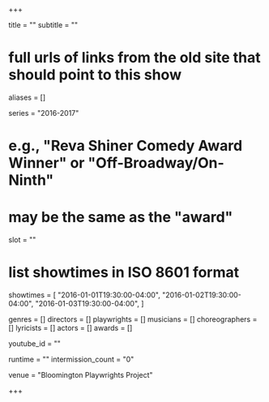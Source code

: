 +++

title = ""
subtitle = ""

# full urls of links from the old site that should point to this show
aliases = []

series = "2016-2017"
# e.g., "Reva Shiner Comedy Award Winner" or "Off-Broadway/On-Ninth"
# may be the same as the "award"
slot = ""
# list showtimes in ISO 8601 format
showtimes = [
  "2016-01-01T19:30:00-04:00",
  "2016-01-02T19:30:00-04:00",
  "2016-01-03T19:30:00-04:00",
]

genres = []
directors = []
playwrights = []
musicians = []
choreographers = []
lyricists = []
actors = []
awards = []

youtube_id = ""

runtime = ""
intermission_count = "0"

venue = "Bloomington Playwrights Project"

+++
